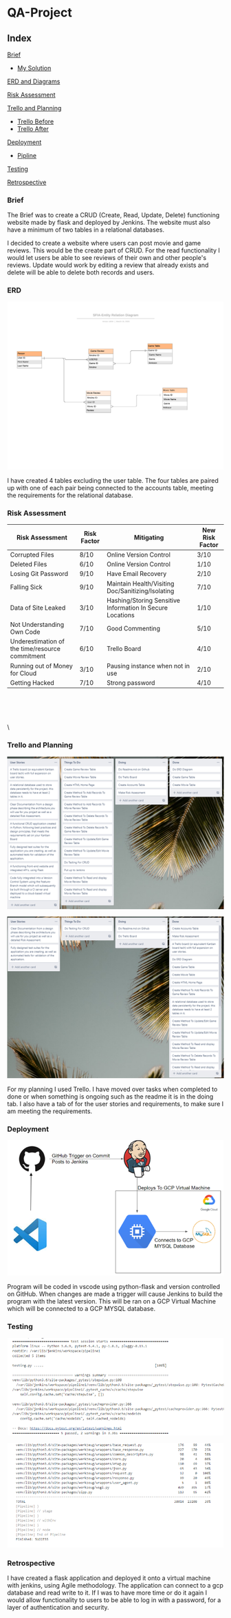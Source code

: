 # QA-Project
## Index

[Brief](#brief)
   * [My Solution](#mysolution)
   
[ERD and Diagrams](#erdanddiagrams)

[Risk Assessment](#RA)

[Trello and Planning](#TAP)
  * [Trello Before](#Tap1)
  * [Trello After](#Tap2)

[Deployment](#Deploy)
  * [Pipline](#Pipeline)

[Testing](#Testing)

[Retrospective](#Retro)  

<a name="brief"></a>

### Brief

The Brief was to create a CRUD (Create, Read, Update, Delete) functioning website made by flask and deployed by Jenkins. The website must also have a minimum of two tables in a relational databases.

I decided to create a website where users can post movie and game reviews. This would be the create part of CRUD. For the read functionality I would let users be able to see reviews of their own and other people's reviews. Update would work by editing a review that already exists and delete will be able to delete both records and users.

<a name="erdanddiagrams"></a>

### ERD

![GitHub Logo](https://github.com/Amran-Lab/QA-SFIA/blob/master/SFIA-Entity%20Relation%20Diagram.png?raw=true)

I have created 4 tables excluding the user table. The four tables are paired up with one of each pair being connected to the accounts table, meeting the requirements for the relational database.



<a name="RA"></a>

### Risk Assessment

| Risk Assessment                                 | Risk Factor | Mitigating                                        | New Risk Factor |
|-------------------------------------------------|-------------|---------------------------------------------------|-----------------|
| Corrupted Files                                 | 8/10        | Online Version Control                            | 3/10            |
| Deleted Files                                   | 6/10        | Online Version Control                            | 1/10            |
| Losing Git Password                             | 9/10        | Have Email Recovery                               | 2/10            |
| Falling Sick                                    | 9/10        | Maintain Health/Visiting Doc/Sanitizing/Isolating | 7/10            |
| Data of Site Leaked                             | 3/10        | Hashing/Storing Sensitive Information In Secure Locations             | 1/10            |
| Not Understanding Own Code                      | 7/10        | Good Commenting                                   | 5/10            |
| Underestimation of the time/resource commitment | 6/10        | Trello Board                                      | 4/10            |
| Running out of Money for Cloud                  | 3/10        | Pausing instance when not in use                  | 2/10            |
| Getting Hacked                                  | 7/10        | Strong password                                   | 4/10            |



\
\
\
\
\



<a name="TAP"></a>
<a name="TAP1"></a>

### Trello and Planning

![GitHub Logo](https://github.com/Amran-Lab/QA-SFIA/blob/master/Trello1.PNG?raw=true)




<a name="TAP2"></a>

![GitHub Logo](https://github.com/Amran-Lab/QA-SFIA/blob/master/Trello2.PNG?raw=true)



For my planning I used Trello. I have moved over tasks when completed to done or when something is ongoing such as the readme it is in the doing tab. I also have a tab of
for the user stories and requirements, to make sure I am meeting the requirements.



<a name="Deploy"></a>
<a name="Pipeline"></a>

### Deployment

![GitHub Logo](https://github.com/Amran-Lab/QA-SFIA/blob/master/Pipline1.PNG?raw=true)

Program will be coded in vscode using python-flask and version controlled on GitHub. When changes are made a trigger will cause Jenkins to build the program with the latest version. This will be ran on a GCP Virtual Machine which will be connected to a GCP MYSQL database.

<a name="Testing"></a>

### Testing

![GitHub Logo](https://github.com/Amran-Lab/QA-SFIA/blob/master/tests.png?raw=true)

![GitHub Logo](https://github.com/Amran-Lab/QA-SFIA/blob/master/cov.png?raw=true)

<a name="Retrospective"></a>

### Retrospective

I have created a flask application and deployed it onto a virtual machine with jenkins,
using Agile methodology. The application can connect to a gcp database and read write to it.
If I was to have more time or do it again I would allow functionality to users to be able to log in with a password, for a layer of authentication and security.
